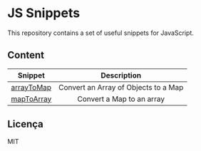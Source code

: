 # JS Snippets

This repository contains a set of useful snippets for JavaScript.

## Content

| Snippet    |              Description             |
|------------|:------------------------------------:|
| [arrayToMap] | Convert an Array of Objects to a Map |
| [mapToArray] | Convert a Map to an array |


Licença
----

MIT

[arrayToMap]: <https://github.com/lbertoncello/js-snippets/blob/master/arrayToMap.js>
[mapToArray]: <https://github.com/lbertoncello/js-snippets/blob/master/mapToArray.js>
